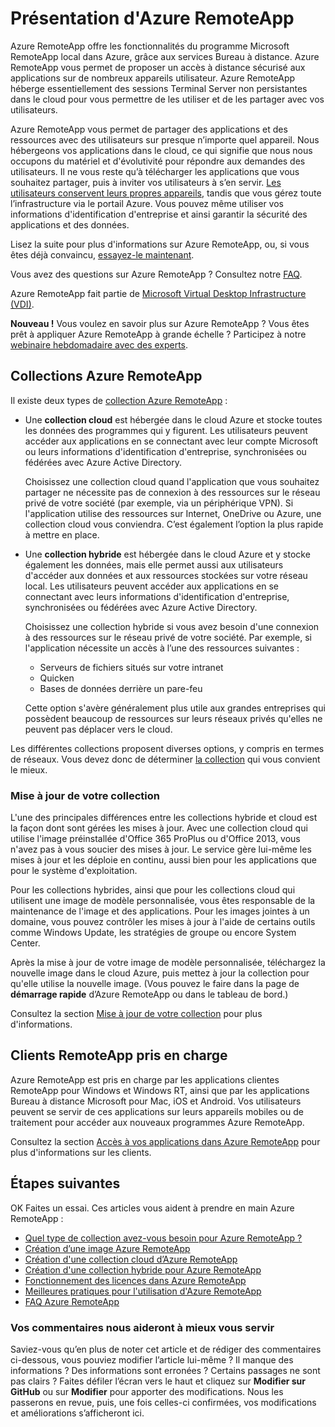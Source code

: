 <properties 
	pageTitle="Qu’est-ce qu’Azure RemoteApp ? | Microsoft Azure" 
	description="Découvrez comment partager des applications et des ressources avec des appareils via Azure RemoteApp." 
	services="remoteapp" 
	documentationCenter="" 
	authors="lizap" 
	manager="mbaldwin" 
	editor=""/>

<tags 
	ms.service="remoteapp" 
	ms.workload="compute" 
	ms.tgt_pltfrm="na" 
	ms.devlang="na" 
	ms.topic="get-started-article" 
	ms.date="06/18/2016" 
	ms.author="elizapo"/>

# Présentation d'Azure RemoteApp

Azure RemoteApp offre les fonctionnalités du programme Microsoft RemoteApp local dans Azure, grâce aux services Bureau à distance. Azure RemoteApp vous permet de proposer un accès à distance sécurisé aux applications sur de nombreux appareils utilisateur. Azure RemoteApp héberge essentiellement des sessions Terminal Server non persistantes dans le cloud pour vous permettre de les utiliser et de les partager avec vos utilisateurs.

Azure RemoteApp vous permet de partager des applications et des ressources avec des utilisateurs sur presque n’importe quel appareil. Nous hébergeons vos applications dans le cloud, ce qui signifie que nous nous occupons du matériel et d'évolutivité pour répondre aux demandes des utilisateurs. Il ne vous reste qu’à télécharger les applications que vous souhaitez partager, puis à inviter vos utilisateurs à s’en servir. [Les utilisateurs conservent leurs propres appareils](remoteapp-clients.md), tandis que vous gérez toute l’infrastructure via le portail Azure. Vous pouvez même utiliser vos informations d'identification d'entreprise et ainsi garantir la sécurité des applications et des données.

Lisez la suite pour plus d'informations sur Azure RemoteApp, ou, si vous êtes déjà convaincu, [essayez-le maintenant](https://azure.microsoft.com/services/remoteapp/).

Vous avez des questions sur Azure RemoteApp ? Consultez notre [FAQ](remoteapp-faq.md).

Azure RemoteApp fait partie de [Microsoft Virtual Desktop Infrastructure (VDI)](http://www.microsoft.com/server-cloud/products/virtual-desktop-infrastructure/explore.aspx).

**Nouveau !** Vous voulez en savoir plus sur Azure RemoteApp ? Vous êtes prêt à appliquer Azure RemoteApp à grande échelle ? Participez à notre [webinaire hebdomadaire avec des experts](https://azureinfo.microsoft.com/AzureRemoteAppAskTheExperts-Registration-Page.html?ls=Website).

## Collections Azure RemoteApp
Il existe deux types de [collection Azure RemoteApp](remoteapp-collections.md) :


- Une **collection cloud** est hébergée dans le cloud Azure et stocke toutes les données des programmes qui y figurent. Les utilisateurs peuvent accéder aux applications en se connectant avec leur compte Microsoft ou leurs informations d'identification d'entreprise, synchronisées ou fédérées avec Azure Active Directory.

	Choisissez une collection cloud quand l'application que vous souhaitez partager ne nécessite pas de connexion à des ressources sur le réseau privé de votre société (par exemple, via un périphérique VPN). Si l'application utilise des ressources sur Internet, OneDrive ou Azure, une collection cloud vous conviendra. C’est également l’option la plus rapide à mettre en place.

- Une **collection hybride** est hébergée dans le cloud Azure et y stocke également les données, mais elle permet aussi aux utilisateurs d'accéder aux données et aux ressources stockées sur votre réseau local. Les utilisateurs peuvent accéder aux applications en se connectant avec leurs informations d'identification d'entreprise, synchronisées ou fédérées avec Azure Active Directory.

	Choisissez une collection hybride si vous avez besoin d'une connexion à des ressources sur le réseau privé de votre société. Par exemple, si l'application nécessite un accès à l’une des ressources suivantes :

	- Serveurs de fichiers situés sur votre intranet
	- Quicken
	- Bases de données derrière un pare-feu

	Cette option s'avère généralement plus utile aux grandes entreprises qui possèdent beaucoup de ressources sur leurs réseaux privés qu'elles ne peuvent pas déplacer vers le cloud.

Les différentes collections proposent diverses options, y compris en termes de réseaux. Vous devez donc de déterminer [la collection](remoteapp-collections.md) qui vous convient le mieux.


### Mise à jour de votre collection
L'une des principales différences entre les collections hybride et cloud est la façon dont sont gérées les mises à jour. Avec une collection cloud qui utilise l'image préinstallée d'Office 365 ProPlus ou d'Office 2013, vous n'avez pas à vous soucier des mises à jour. Le service gère lui-même les mises à jour et les déploie en continu, aussi bien pour les applications que pour le système d'exploitation.

Pour les collections hybrides, ainsi que pour les collections cloud qui utilisent une image de modèle personnalisée, vous êtes responsable de la maintenance de l'image et des applications. Pour les images jointes à un domaine, vous pouvez contrôler les mises à jour à l'aide de certains outils comme Windows Update, les stratégies de groupe ou encore System Center.

Après la mise à jour de votre image de modèle personnalisée, téléchargez la nouvelle image dans le cloud Azure, puis mettez à jour la collection pour qu'elle utilise la nouvelle image. (Vous pouvez le faire dans la page de **démarrage rapide** d’Azure RemoteApp ou dans le tableau de bord.)

Consultez la section [Mise à jour de votre collection](remoteapp-update.md) pour plus d'informations.

## Clients RemoteApp pris en charge
Azure RemoteApp est pris en charge par les applications clientes RemoteApp pour Windows et Windows RT, ainsi que par les applications Bureau à distance Microsoft pour Mac, iOS et Android. Vos utilisateurs peuvent se servir de ces applications sur leurs appareils mobiles ou de traitement pour accéder aux nouveaux programmes Azure RemoteApp.

Consultez la section [Accès à vos applications dans Azure RemoteApp](remoteapp-clients.md) pour plus d'informations sur les clients.

## Étapes suivantes
OK Faites un essai. Ces articles vous aident à prendre en main Azure RemoteApp :

- [Quel type de collection avez-vous besoin pour Azure RemoteApp ?](remoteapp-collections.md)
- [Création d’une image Azure RemoteApp](remoteapp-imageoptions.md)
- [Création d'une collection cloud d’Azure RemoteApp](remoteapp-create-cloud-deployment.md)
- [Création d'une collection hybride pour Azure RemoteApp](remoteapp-create-hybrid-deployment.md)
- [Fonctionnement des licences dans Azure RemoteApp](remoteapp-licensing.md)
- [Meilleures pratiques pour l'utilisation d'Azure RemoteApp](remoteapp-bestpractices.md)
- [FAQ Azure RemoteApp](remoteapp-faq.md)
 

### Vos commentaires nous aideront à mieux vous servir 
Saviez-vous qu’en plus de noter cet article et de rédiger des commentaires ci-dessous, vous pouviez modifier l’article lui-même ? Il manque des informations ? Des informations sont erronées ? Certains passages ne sont pas clairs ? Faites défiler l’écran vers le haut et cliquez sur **Modifier sur GitHub** ou sur **Modifier** pour apporter des modifications. Nous les passerons en revue, puis, une fois celles-ci confirmées, vos modifications et améliorations s’afficheront ici.

<!---HONumber=AcomDC_0629_2016-->